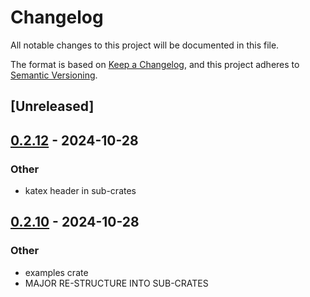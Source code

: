 # Changelog
All notable changes to this project will be documented in this file.

The format is based on [Keep a Changelog](https://keepachangelog.com/en/1.0.0/),
and this project adheres to [Semantic Versioning](https://semver.org/spec/v2.0.0.html).

## [Unreleased]

## [0.2.12](https://github.com/avhz/RustQuant/compare/RustQuant_cashflows-v0.2.11...RustQuant_cashflows-v0.2.12) - 2024-10-28

### Other

- katex header in sub-crates

## [0.2.10](https://github.com/avhz/RustQuant/compare/RustQuant_cashflows-v0.2.9...RustQuant_cashflows-v0.2.10) - 2024-10-28

### Other
- examples crate
- MAJOR RE-STRUCTURE INTO SUB-CRATES
